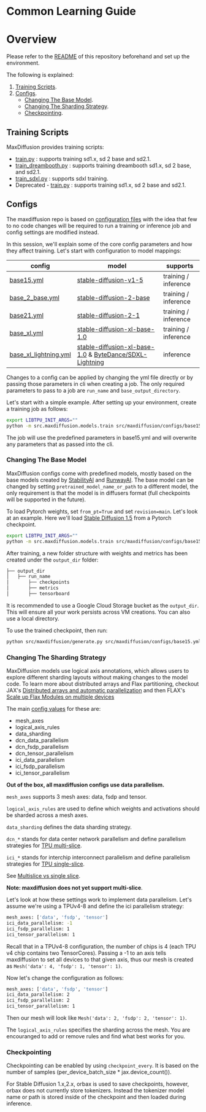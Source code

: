 # Common Learning Guide

# Overview

Please refer to the [README](../README.md#getting-started) of this repository beforehand and set up the environment.

The following is explained:

1. [Training Scripts](#training-scripts).
1. [Configs](#configs).
    * [Changing The Base Model](#changing-the-base-model).
    * [Changing The Sharding Strategy](#changing-the-sharding-strategy).
    * [Checkpointing](#checkpointing).

## Training Scripts

MaxDiffusion provides training scripts:

 * [train.py](https://github.com/google/maxdiffusion/blob/main/src/maxdiffusion/train.py) : supports training sd1.x, sd 2 base and sd2.1.
 * [train_dreambooth.py](https://github.com/google/maxdiffusion/blob/main/src/maxdiffusion/dreambooth/train_dreambooth.py) : supports training dreambooth sd1.x, sd 2 base, and sd2.1.
 * [train_sdxl.py](https://github.com/google/maxdiffusion/blob/main/src/maxdiffusion/train_sdxl.py) : supports sdxl training.
 * Deprecated - [train.py](https://github.com/google/maxdiffusion/blob/main/src/maxdiffusion/models/train.py) : supports training sd1.x, sd 2 base and sd2.1.

## Configs

The maxdiffusion repo is based on [configuration files](https://github.com/google/maxdiffusion/tree/main/src/maxdiffusion/configs) with the idea that few to no code changes will be required to run a training or inference job and config settings are modified instead. 

In this session, we'll explain some of the core config parameters and how they affect training. Let's start with configuration to model mappings:

| config | model | supports |
| ------ | ----- | -------- |
| [base15.yml](https://github.com/google/maxdiffusion/blob/main/src/maxdiffusion/configs/base15.yml) | [stable-diffusion-v1-5](https://huggingface.co/runwayml/stable-diffusion-v1-5) | training / inference
| [base_2_base.yml](https://github.com/google/maxdiffusion/blob/main/src/maxdiffusion/configs/base_2_base.yml) | [stable-diffusion-2-base](https://huggingface.co/stabilityai/stable-diffusion-2-base) | training / inference
| [base21.yml](https://github.com/google/maxdiffusion/blob/main/src/maxdiffusion/configs/base21.yml) | [stable-diffusion-2-1](https://huggingface.co/stabilityai/stable-diffusion-2-1) | training / inference
| [base_xl.yml](https://github.com/google/maxdiffusion/blob/main/src/maxdiffusion/configs/base_xl.yml) | [stable-diffusion-xl-base-1.0](https://huggingface.co/stabilityai/stable-diffusion-xl-base-1.0) | training / inference
| [base_xl_lightning.yml](https://github.com/google/maxdiffusion/blob/main/src/maxdiffusion/configs/base_xl_lightning.yml) | [stable-diffusion-xl-base-1.0](https://huggingface.co/stabilityai/stable-diffusion-xl-base-1.0) & [ByteDance/SDXL-Lightning](https://huggingface.co/ByteDance/SDXL-Lightning) | inference

Changes to a config can be applied by changing the yml file directly or by passing those parameters in cli when creating a job. The only required parameters to pass to a job are `run_name` and `base_output_directory`. 

Let's start with a simple example. After setting up your environment, create a training job as follows:

  ```bash
  export LIBTPU_INIT_ARGS=""
  python -m src.maxdiffusion.models.train src/maxdiffusion/configs/base15.yml run_name="my_run" cache_dir=gs://your-bucket/cache_dir activations_dtype=float32 weights_dtype=float32 per_device_batch_size=2 precision=DEFAULT dataset_save_location=/tmp/my_dataset/ output_dir=gs://your-bucket/ attention=flash
  ```

The job will use the predefined parameters in base15.yml and will overwrite any parameters that as passed into the cli.

### Changing The Base Model

MaxDiffusion configs come with predefined models, mostly based on the base models created by [StabilityAI](https://stability.ai/) and [RunwayAI](https://runwayml.com/). The base model can be changed by setting `pretrained_model_name_or_path` to a different model, the only requirement is that the model is in diffusers format (full checkpoints will be supported in the future). 

To load Pytorch weights, set `from_pt=True` and set `revision=main`. Let's look at an example. Here we'll load [Stable Diffusion 1.5](https://huggingface.co/runwayml/stable-diffusion-v1-5) from a Pytorch checkpoint.

  ```bash
  export LIBTPU_INIT_ARGS=""
  python -m src.maxdiffusion.models.train src/maxdiffusion/configs/base15.yml run_name="my_run" output_dir="gs://your-bucket/" pretrained_model_name_or_path=runwayml/stable-diffusion-v1-5 from_pt=True revision=main
  ```

After training, a new folder structure with weights and metrics has been created under the `output_dir` folder:

  ```bash
  ├── output_dir
  │   ├── run_name
  │       ├── checkpoints
  │       ├── metrics
  │       ├── tensorboard
  ```

It is recommended to use a Google Cloud Storage bucket as the `output_dir`. This will ensure all your work persists across VM creations. You can also use a local directory.

To use the trained checkpoint, then run:

  ```bash
  python src/maxdiffusion/generate.py src/maxdiffusion/configs/base15.yml output_dir="gs://your-bucket/" run_name="my_run"
  ```


### Changing The Sharding Strategy

MaxDiffusion models use logical axis annotations, which allows users to explore different sharding layouts without making changes to the model code. To learn more about distributed arrays and Flax partitioning, checkout JAX's [Distributed arrays and automatic parallelization](https://jax.readthedocs.io/en/latest/notebooks/Distributed_arrays_and_automatic_parallelization.html) and then FLAX's [Scale up Flax Modules on multiple devices](https://flax.readthedocs.io/en/latest/guides/parallel_training/flax_on_pjit.html#flax-and-jax-jit-scaled-up)

The main [config values](https://github.com/google/maxdiffusion/blob/main/src/maxdiffusion/configs/base15.yml#L74) for these are:

- mesh_axes
- logical_axis_rules
- data_sharding
- dcn_data_parallelism
- dcn_fsdp_parallelism
- dcn_tensor_parallelism
- ici_data_parallelism
- ici_fsdp_parallelism
- ici_tensor_parallelism

**Out of the box, all maxdiffusion configs use data parallelism.**

`mesh_axes` supports 3 mesh axes: data, fsdp and tensor.

`logical_axis_rules` are used to define which weights and activations should be sharded across a mesh axes. 

`data_sharding` defines the data sharding strategy.

`dcn_*` stands for data center network parallelism and define parallelism strategies for [TPU multi-slice](https://cloud.google.com/tpu/docs/multislice-introduction).

`ici_*` stands for interchip interconnect parallelism and define parallelism strategies for [TPU single-slice](https://cloud.google.com/tpu/docs/system-architecture-tpu-vm#slices).

See [Multislice vs single slice](https://cloud.google.com/tpu/docs/system-architecture-tpu-vm#multislice).

**Note: maxdiffusion does not yet support multi-slice**.

Let's look at how these settings work to implement data parallelism. Let's assume we're using a TPUv4-8 and define the ici parallelism strategy:

  ```bash
  mesh_axes: ['data', 'fsdp', 'tensor']
  ici_data_parallelism: -1
  ici_fsdp_parallelism: 1  
  ici_tensor_parallelism: 1
  ```

Recall that in a TPUv4-8 configuration, the number of chips is 4 (each TPU v4 chip contains two TensorCores). Passing a -1 to an axis tells maxdiffusion to set all devices to that given axis, thus our mesh is created as `Mesh('data': 4, 'fsdp': 1, 'tensor': 1)`.

Now let's change the configuration as follows:

  ```bash
  mesh_axes: ['data', 'fsdp', 'tensor']
  ici_data_parallelism: 2
  ici_fsdp_parallelism: 2  
  ici_tensor_parallelism: 1
  ```

Then our mesh will look like `Mesh('data': 2, 'fsdp': 2, 'tensor': 1)`.

The `logical_axis_rules` specifies the sharding across the mesh. You are encouranged to add or remove rules and find what best works for you. 

### Checkpointing

Checkpointing can be enabled by using `checkpoint_every`. It is based on the number of samples (per_device_batch_size * jax.device_count()).

For Stable Diffusion 1.x,2.x, orbax is used to save checkpoints, however, orbax does not currently store tokenizers. Instead the tokenizer model name or path is stored inside of the checkpoint and then loaded during inference. 